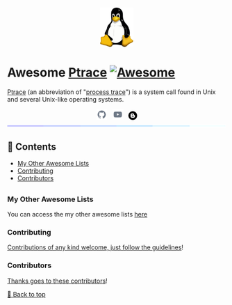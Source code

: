 <p align="center">
    <a href="https://en.wikipedia.org/wiki/Ptrace">
      <img width="15%" src="https://github.com/cybersecurity-dev/cybersecurity-dev/blob/main/assets/Tux.svg" />
    </a>
</p>

# Awesome [Ptrace](https://linux.die.net/man/2/ptrace) [![Awesome](https://awesome.re/badge.svg)](https://awesome.re)
[Ptrace](https://man7.org/linux/man-pages/man2/ptrace.2.html) (an abbreviation of "[process trace](https://elixir.bootlin.com/linux/v6.17/source/kernel/ptrace.c)") is a system call found in Unix and several Unix-like operating systems.
<p align="center">
    <a href="https://github.com/cybersecurity-dev/"><img height="25" src="https://github.com/cybersecurity-dev/cybersecurity-dev/blob/main/assets/github.svg" alt="GitHub"></a>
    &nbsp;
    <a href="https://www.youtube.com/@CyberThreatDefence"><img height="25" src="https://github.com/cybersecurity-dev/cybersecurity-dev/blob/main/assets/youtube.svg" alt="YouTube"></a>
    &nbsp;
    <a href="https://cyberthreatdefence.com/my_awesome_lists"><img height="20" src="https://github.com/cybersecurity-dev/cybersecurity-dev/blob/main/assets/blog.svg" alt="My Awesome Lists"></a>
    <img src="https://github.com/cybersecurity-dev/cybersecurity-dev/blob/main/assets/bar.gif">
</p>

## 📖 Contents
- [My Other Awesome Lists](#my-other-awesome-lists)
- [Contributing](#contributing)
- [Contributors](#contributors)

##

### My Other Awesome Lists
You can access the my other awesome lists [here](https://cyberthreatdefence.com/my_awesome_lists)

### Contributing
[Contributions of any kind welcome, just follow the guidelines](contributing.md)!

### Contributors
[Thanks goes to these contributors](https://github.com/cybersecurity-dev/awesome-ptrace/graphs/contributors)!

[🔼 Back to top](#awesome-ptrace-)
